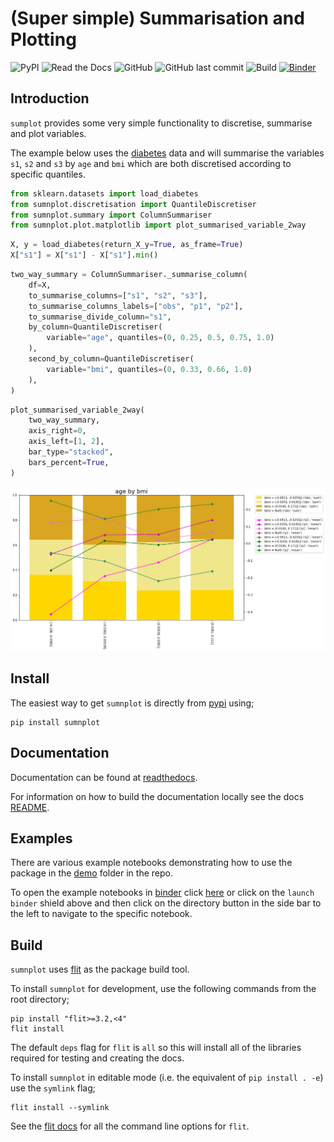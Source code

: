 # (Super simple) Summarisation and Plotting

![PyPI](https://img.shields.io/pypi/v/sumnplot?color=success&style=flat)
![Read the Docs](https://img.shields.io/readthedocs/sumnplot)
![GitHub](https://img.shields.io/github/license/richardangell/sumnplot)
![GitHub last commit](https://img.shields.io/github/last-commit/richardangell/sumnplot)
![Build](https://github.com/richardangell/sumnplot/actions/workflows/run_pre-commit.yml/badge.svg?branch=main)
[![Binder](https://mybinder.org/badge_logo.svg)](https://mybinder.org/v2/gh/richardangell/sumnplot/HEAD?labpath=demo)

## Introduction

``sumplot`` provides some very simple functionality to discretise, summarise and plot variables.

The example below uses the [diabetes](https://scikit-learn.org/stable/modules/generated/sklearn.datasets.load_diabetes.html) data and will summarise the variables `s1`, `s2` and `s3` by `age` and `bmi` which are both discretised according to specific quantiles. 

```python
from sklearn.datasets import load_diabetes
from sumnplot.discretisation import QuantileDiscretiser
from sumnplot.summary import ColumnSummariser
from sumnplot.plot.matplotlib import plot_summarised_variable_2way
```

```python
X, y = load_diabetes(return_X_y=True, as_frame=True)
X["s1"] = X["s1"] - X["s1"].min()
```

```python
two_way_summary = ColumnSummariser._summarise_column(
    df=X,
    to_summarise_columns=["s1", "s2", "s3"],
    to_summarise_columns_labels=["obs", "p1", "p2"],
    to_summarise_divide_column="s1",
    by_column=QuantileDiscretiser(
        variable="age", quantiles=(0, 0.25, 0.5, 0.75, 1.0)
    ),
    second_by_column=QuantileDiscretiser(
        variable="bmi", quantiles=(0, 0.33, 0.66, 1.0)
    ),
)
```

```python
plot_summarised_variable_2way(
    two_way_summary,
    axis_right=0,
    axis_left=[1, 2],
    bar_type="stacked",
    bars_percent=True,
)
```


[![Banner](docs/images/two_way.png)](https://github.com/richardangell/sumnplot/blob/main/demo/Plotting.ipynb)

## Install

The easiest way to get `sumnplot` is directly from [pypi](https://pypi.org/project/sumnplot/) using;

```
pip install sumnplot
```

## Documentation

Documentation can be found at [readthedocs](https://sumnplot.readthedocs.io/en/latest/).

For information on how to build the documentation locally see the docs [README](https://github.com/richardangell/sumnplot/tree/master/docs).

## Examples

There are various example notebooks demonstrating how to use the package in the [demo](https://github.com/richardangell/sumnplot/tree/master/demo) folder in the repo.

To open the example notebooks in [binder](https://mybinder.org/) click [here](https://mybinder.org/v2/gh/richardangell/sumnplot/HEAD?labpath=demo) or click on the `launch binder` shield above and then click on the directory button in the side bar to the left to navigate to the specific notebook.

## Build

`sumnplot` uses [flit](https://flit.readthedocs.io/en/latest/index.html) as the package build tool. 

To install `sumnplot` for development, use the following commands from the root directory;

```
pip install "flit>=3.2,<4"
flit install
```

The default `deps` flag for `flit` is `all` so this will install all of the libraries required for testing and creating the docs.

To install `sumnplot` in editable mode (i.e. the equivalent of `pip install . -e`) use the `symlink` flag;

```
flit install --symlink
```

See the [flit docs](https://flit.readthedocs.io/en/latest/cmdline.html#) for all the command line options for `flit`.

